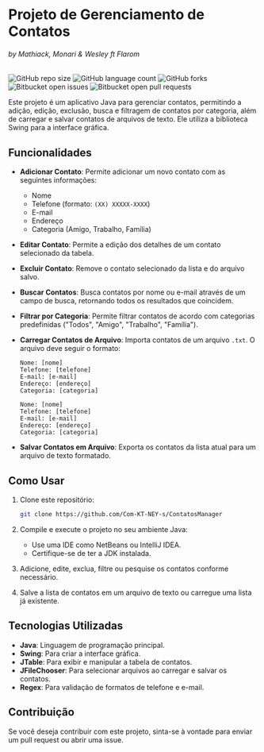 # Projeto de Gerenciamento de Contatos
###### by Mathiack, Monari & Wesley ft Flarom
![GitHub repo size](https://img.shields.io/github/repo-size/Com-KT-NEY-s/ContatosManager?style=for-the-badge)
![GitHub language count](https://img.shields.io/github/languages/count/Com-KT-NEY-s/ContatosManager?style=for-the-badge)
![GitHub forks](https://img.shields.io/github/forks/Com-KT-NEY-s/ContatosManager?style=for-the-badge)
![Bitbucket open issues](https://img.shields.io/bitbucket/issues/Com-KT-NEY-s/ContatosManager?style=for-the-badge)
![Bitbucket open pull requests](https://img.shields.io/bitbucket/pr-raw/Com-KT-NEY-s/ContatosManager?style=for-the-badge)

Este projeto é um aplicativo Java para gerenciar contatos, permitindo a adição, edição, exclusão, busca e filtragem de contatos por categoria, além de carregar e salvar contatos de arquivos de texto. Ele utiliza a biblioteca Swing para a interface gráfica.

## Funcionalidades

- **Adicionar Contato**: Permite adicionar um novo contato com as seguintes informações:
  - Nome
  - Telefone (formato: `(XX) XXXXX-XXXX`)
  - E-mail
  - Endereço
  - Categoria (Amigo, Trabalho, Família)
  
- **Editar Contato**: Permite a edição dos detalhes de um contato selecionado da tabela.
  
- **Excluir Contato**: Remove o contato selecionado da lista e do arquivo salvo.

- **Buscar Contatos**: Busca contatos por nome ou e-mail através de um campo de busca, retornando todos os resultados que coincidem.

- **Filtrar por Categoria**: Permite filtrar contatos de acordo com categorias predefinidas ("Todos", "Amigo", "Trabalho", "Família").

- **Carregar Contatos de Arquivo**: Importa contatos de um arquivo `.txt`. O arquivo deve seguir o formato:
  ```
  Nome: [nome]
  Telefone: [telefone]
  E-mail: [e-mail]
  Endereço: [endereço]
  Categoria: [categoria]
  
  Nome: [nome]
  Telefone: [telefone]
  E-mail: [e-mail]
  Endereço: [endereço]
  Categoria: [categoria]
  ```

- **Salvar Contatos em Arquivo**: Exporta os contatos da lista atual para um arquivo de texto formatado.

## Como Usar

1. Clone este repositório:
   ```bash
   git clone https://github.com/Com-KT-NEY-s/ContatosManager
   ```

2. Compile e execute o projeto no seu ambiente Java:
   - Use uma IDE como NetBeans ou IntelliJ IDEA.
   - Certifique-se de ter a JDK instalada.

3. Adicione, edite, exclua, filtre ou pesquise os contatos conforme necessário.

4. Salve a lista de contatos em um arquivo de texto ou carregue uma lista já existente.

## Tecnologias Utilizadas

- **Java**: Linguagem de programação principal.
- **Swing**: Para criar a interface gráfica.
- **JTable**: Para exibir e manipular a tabela de contatos.
- **JFileChooser**: Para selecionar arquivos ao carregar e salvar os contatos.
- **Regex**: Para validação de formatos de telefone e e-mail.

## Contribuição

Se você deseja contribuir com este projeto, sinta-se à vontade para enviar um pull request ou abrir uma issue.
